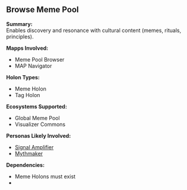 ## Browse Meme Pool

**Summary:**  
Enables discovery and resonance with cultural content (memes, rituals, principles).

**Mapps Involved:**
- Meme Pool Browser
- MAP Navigator

**Holon Types:**
- Meme Holon
- Tag Holon

**Ecosystems Supported:**
- Global Meme Pool
- Visualizer Commons

**Personas Likely Involved:**
- [Signal Amplifier](../personas/signal-amplifier.md)
- [Mythmaker](../personas/mythmaker.md)

**Dependencies:**
- Meme Holons must exist
- 